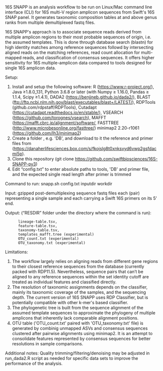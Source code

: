 ﻿16S SNAPP is an analysis workflow to be run on Linux/Mac command line
interface (CLI) for 16S multi-V region amplicon sequences from Swift's 16S SNAP
panel. It generates taxonomic composition tables at and above genus ranks from
multiple demultiplexed fastq files.

16S SNAPP's approach is to associate sequence reads derived from multiple
amplicon regions to their most probable sequences of origin, i.e. the assumed
templates. This is done through database search (blastn) for high identity
matches among reference sequences followd by intersecting aligned reads on the
matching references, read count allocation for multi-mapped reads, and
classification of consensus sequences. It offers higher sensitivity for 16S
multiple-amplicon data compared to tools designed for single 16S amplicon data.

Setup:
   1. Install and setup the following software:
      R (https://www.r-project.org/),
      Java ≥1.8.0_131,
      Python 3.6.8 or later (with Numpy ≥ 1.16.0, Pandas ≥ 1.1.4, Scipy ≥1.4.1),
      DADA2 (https://benjjneb.github.io/dada2/),
      BLAST (ftp://ftp.ncbi.nlm.nih.gov/blast/executables/blast+/LATEST/),
      RDPTools (github.com/rdpstaff/RDPTools),
      Cutadapt (https://cutadapt.readthedocs.io/en/stable/),
      VSEARCH (https://github.com/torognes/vsearch),
      MAFFT (https://mafft.cbrc.jp/alignment/software/,
      FASTTREE (http://www.microbesonline.org/fasttree/)
      minimap2 2.20-r1061 (https://github.com/lh3/minimap2)
   3. Create a folder , e.g. 'DB', and download to it the reference and primer 
      files from (https://danaherlifesciences.box.com/s/fkojslg8t0xnksvyd6vwp2gsfdacmi5p).
   4. Clone this repository (git clone https://github.com/swiftbiosciences/16S-SNAPP-py3)
   5. Edit “config.txt” to enter absolute paths to tools, 'DB' and primer file, 
      and the expected single read length after primer is trimmed


Command to run: snapp.sh config.txt inputdir workdir

   Input: gzipped post-demultiplexing sequence fastq files each (pair)
          representing a single sample and each carrying a Swift 16S primers
          on its 5’ end.

  Output: (“RESDIR” folder under the directory where the command is run):

          lineage-table.tsv,
          feature-table.tsv,
          taxonomy-table.tsv,
          templates_mafft.tree (experimental)
          OTU_count.txt (experimental)
          OTU_taxonomy.txt (experimental)


Limitations:
1. The workflow largely relies on aligning reads from different gene regions
   to their closest reference sequences from the database (currently packed
   with RDP11.5). Nevertheless, sequence pairs that can’t be aligned to any
   reference sequences within the set identity cutoff are treated as individual
   features and classified directly.
2. The resolution of taxonomic assignments depends on the classifier, mainly its
   taxonomic coverage of the samples, and the sequencing depth. The current
   version of 16S SNAPP uses RDP Classifier, but is potentially compatible with
   other k-mer's based classifier.
3. The phylogenetic tree is built from the sequence alignment of the assumed
   template sequences to approximate the phylogeny of multiple amplicons that
   inherently lack comparable alignment positions.
4. OTU table ('OTU_count.txt' paired with 'OTU_taxonomy.txt' file) is generated
   by combinig unmapped ASVs and consensus sequences clustered after pairwise
   alignments using minimap2. It is an attempt to consolidate features
   represented by consensus sequences for better resolutions in sample comparisons.

Additional notes:
   Quality trimming/filtering/denoising may be adjusted in run_dada2.R script
   as needed for specific data sets to improve the performance of the analysis.
